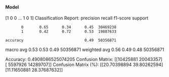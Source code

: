 #### Model
[1 0 0 ... 1 0 1]
Classification Report:
              precision    recall  f1-score   support

           0       0.65      0.34      0.45  30469238
           1       0.42      0.72      0.53  19887633

    accuracy                           0.49  50356871
   macro avg       0.53      0.53      0.49  50356871
weighted avg       0.56      0.49      0.48  50356871

Accuracy: 0.4908086525074205
Confusion Matrix:
[[10425881 20043357]
 [ 5597926 14289707]]
Confusion Matrix (%):
[[20.70398894 39.80262594]
 [11.11650881 28.37687632]]

